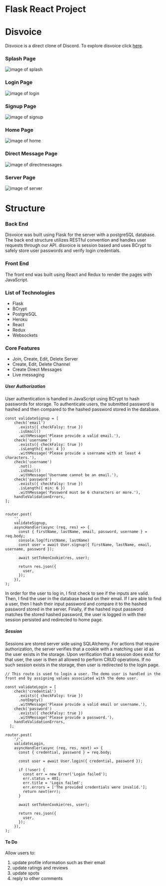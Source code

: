 # Flask React Project

# Disvoice
Disvoice is a direct clone of Discord.
To explore disvoice click [here](https://disvoice.herokuapp.com/).
### Splash Page
![image of splash](https://github.com/JackRadinger/Discord/blob/main/Wiki_Images/disvoice-splash-page.png)
### Login Page
![image of login](https://github.com/JackRadinger/Discord/blob/main/Wiki_Images/disvoice-login-page.jpg)
### Signup Page
![image of signup](https://github.com/JackRadinger/Discord/blob/main/Wiki_Images/disvoice-sign-up-page.jpg)
### Home Page
![image of home](https://github.com/JackRadinger/Discord/blob/main/Wiki_Images/disvoice-home-page.png)
### Direct Message Page
![image of directmessages](https://github.com/JackRadinger/Discord/blob/main/Wiki_Images/disvoice-direct-message-page.png)
### Server Page
![image of server](https://github.com/JackRadinger/Discord/blob/main/Wiki_Images/disvoice-server-page.png)

# Structure
### Back End
Disvoice was built using Flask for the server with a postgreSQL database. The back end structure utilizes RESTful convention and handles user requests through our API. disvoice is session based and uses BCrypt to safely store user passwords and verify login credentials.
### Front End
The front end was built using React and Redux to render the pages with JavaScript.

### List of Technologies
* Flask
* BCrypt
* PostgreSQL
* Heroku
* React
* Redux
* Websockets

### Core Features
* Join, Create, Edit, Delete Server
* Create, Edit, Delete Channel
* Create Direct Messages
* Live messaging

##### User Authorization
User authentication is handled in JavaScript using BCrypt to hash passwords for storage. To authenticate users, the submitted password is hashed and then compared to the hashed password stored in the database.
````
const validateSignup = [
    check('email')
      .exists({ checkFalsy: true })
      .isEmail()
      .withMessage('Please provide a valid email.'),
    check('username')
      .exists({ checkFalsy: true })
      .isLength({ min: 4 })
      .withMessage('Please provide a username with at least 4 characters.'),
    check('username')
      .not()
      .isEmail()
      .withMessage('Username cannot be an email.'),
    check('password')
      .exists({ checkFalsy: true })
      .isLength({ min: 6 })
      .withMessage('Password must be 6 characters or more.'),
    handleValidationErrors,
];


router.post(
    '',
    validateSignup,
    asyncHandler(async (req, res) => {
      const { firstName, lastName, email, password, username } = req.body;
      console.log(firstName, lastName)
      const user = await User.signup({ firstName, lastName, email, username, password });

      await setTokenCookie(res, user);

      return res.json({
        user,
      });
    }),
);
````
In order for the user to log in, I first check to see if the inputs are valid. Then, I find the user in the database based on their email. If I are able to find a user, then I hash their input password and compare it to the hashed password stored in the server. Finally, if the hashed input password matches the stored hashed password, the user is logged in with their session persisted and redirected to home page.
##### Session
Sessions are stored server side using SQLAlchemy. For actions that require authorization, the server verifies that a cookie with a matching user id as the user exists in the storage. Upon verification that a session does exist for that user, the user is then all allowed to perform CRUD operations. If no such session exists in the storage, then user is redirected to the login page.

````
// This route is used to login a user. The demo user is handled in the front end by assigning values associated with the demo user.

const validateLogin = [
    check('credential')
      .exists({ checkFalsy: true })
      .notEmpty()
      .withMessage('Please provide a valid email or username.'),
    check('password')
      .exists({ checkFalsy: true })
      .withMessage('Please provide a password.'),
    handleValidationErrors,
  ];

router.post(
    '/',
    validateLogin,
    asyncHandler(async (req, res, next) => {
      const { credential, password } = req.body;

      const user = await User.login({ credential, password });

      if (!user) {
        const err = new Error('Login failed');
        err.status = 401;
        err.title = 'Login failed';
        err.errors = ['The provided credentials were invalid.'];
        return next(err);
      }

      await setTokenCookie(res, user);

      return res.json({
        user,
      });
    }),
);

````

#### To Do
Allow users to:
1. update profile information such as their email
2. update ratings and reviews
3. update spots
4. reply to other comments
